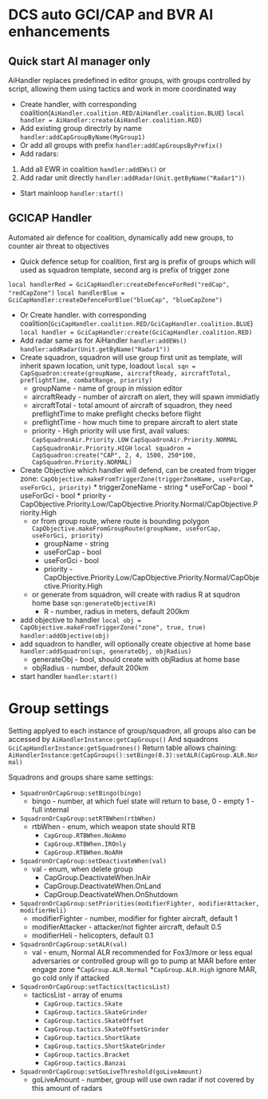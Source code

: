 # DCS auto GCI/CAP and BVR AI enhancements

## Quick start AI manager only
AiHandler replaces predefined in editor groups, with groups controlled by script, allowing them using tactics and work in more coordinated way

* Create handler, with corresponding coalition(```AiHandler.coalition.RED/AiHandler.coalition.BLUE```)
```local handler = AiHandler:create(AiHandler.coalition.RED)```
* Add existing group directrly by name 
```handler:addCapGroupByName(MyGroup1) ```
* Or add all groups with prefix
```handler:addCapGroupsByPrefix()```
* Add radars:
1. Add all EWR in coalition 
```handler:addEWs()``` or
2. Add radar unit directly 
```handler:addRadar(Unit.getByName("Radar1"))``` 
* Start mainloop
```handler:start()```

## GCICAP Handler
Automated air defence for coalition, dynamically add new groups, to counter air threat to objectives


* Quick defence setup for coalition, first arg is prefix of groups which will used as squadron template, second arg is prefix of trigger zone

```local handlerRed = GciCapHandler:createDefenceForRed("redCap", "redCapZone")```
```local handlerBlue = GciCapHandler:createDefenceForBlue("blueCap", "blueCapZone")```

* Or Create handler. with corresponding coalition(```GciCapHandler.coalition.RED/GciCapHandler.coalition.BLUE```)
```local handler = GciCapHandler:create(GciCapHandler.coalition.RED)```
* Add radar same as for AiHandler
```handler:addEWs()```
```handler:addRadar(Unit.getByName("Radar1"))``` 
* Create squadron, squadron will use group first unit as template, will inherit spawn location, unit type, loadout
```local sqn = CapSquadron:create(groupName, aircraftReady, aircraftTotal, preflightTime, combatRange, priority)```
    * groupName - name of group in mission editor
    * aircraftReady - number of aircraft on alert, they will spawn immidiatly
    * aircraftTotal - total amount of aircraft of squadron, they need preflightTime to make preflight checks before flight
    * preflightTime - how much time to prepare aircraft to alert state
    * priority - High priority will use first, avail values: 
        ```CapSquadronAir.Priority.LOW```
        ```CapSquadronAir.Priority.NORMAL```
        ```CapSquadronAir.Priority.HIGH```
```local squadron = CapSquadron:create("CAP", 2, 4, 1500, 250*100, CapSquadron.Priority.NORMAL)```
* Create Objective which handler will defend, can be created from trigger zone:
    ```CapObjective.makeFromTriggerZone(triggerZoneName, useForCap, useForGci, priority)```
        * triggerZoneName - string
        * useForCap - bool
        * useForGci - bool
        * priority - CapObjective.Priority.Low/CapObjective.Priority.Normal/CapObjective.Priority.High
    * or from group route, where route is bounding polygon
    ```CapObjective.makeFromGroupRoute(groupName, useForCap, useForGci, priority)```
        * groupName - string
        * useForCap - bool
        * useForGci - bool
        * priority - CapObjective.Priority.Low/CapObjective.Priority.Normal/CapObjective.Priority.High
    * or generate from squadron, will create with radius R at squdron home base
    ```sqn:generateObjective(R)```
        * R - number, radius in meters, default 200km
* add objective to handler
```local obj = CapObjective.makeFromTriggerZone("zone", true, true)```
```handler:addObjective(obj)```
* add squadron to handler, will optionally create objective at home base
```handler:addSquadron(sqn, generateObj, objRadius)```
    * generateObj - bool, should create with objRadius at home base
    * objRadius - number, default 200km
* start handler
```handler:start()```

# Group settings
Setting applyed to each instance of group/squadron, all groups also can be accessed by
```AiHandlerInstance:getCapGroups()```
And squadrons 
```GciCapHandlerInstance:getSquadrones()```
Return table allows chaining:
```AiHandlerInstance:getCapGroups():setBingo(0.3):setALR(CapGroup.ALR.Normal)```

Squadrons and groups share same settings:
* ```SquadronOrCapGroup:setBingo(bingo)```
    * bingo - number, at which fuel state will return to base, 0 - empty 1 - full internal
* ```SquadronOrCapGroup:setRTBWhen(rtbWhen)```
    * rtbWhen - enum, which weapon state should RTB 
        * ```CapGroup.RTBWhen.NoAmmo```
        * ```CapGroup.RTBWhen.IROnly```
        * ```CapGroup.RTBWhen.NoARH ```
* ```SquadronOrCapGroup:setDeactivateWhen(val)```
     * val - enum, when delete group
        * CapGroup.DeactivateWhen.InAir
        * CapGroup.DeactivateWhen.OnLand
        * CapGroup.DeactivateWhen.OnShutdown
* ```SquadronOrCapGroup:setPriorities(modifierFighter, modifierAttacker, modifierHeli)```
    * modifierFighter - number, modifier for fighter aircraft, default 1
    * modifierAttacker - attacker/not fighter aircraft, default 0.5
    * modifierHeli - helicopters, default 0.1
* ```SquadronOrCapGroup:setALR(val)```
    * val - enum, Normal ALR recommended for Fox3/more or less equal adversaries or controlled group will go to pump at MAR before enter engage zone
        *```CapGroup.ALR.Normal```
        *```CapGroup.ALR.High```  ignore MAR, go cold only if attacked
* ```SquadronOrCapGroup:setTactics(tacticsList)```
    * tacticsList - array of enums
        * ```CapGroup.tactics.Skate```
        * ```CapGroup.tactics.SkateGrinder```
        * ```CapGroup.tactics.SkateOffset```
        * ```CapGroup.tactics.SkateOffsetGrinder```
        * ```CapGroup.tactics.ShortSkate```
        * ```CapGroup.tactics.ShortSkateGrinder```
        * ```CapGroup.tactics.Bracket```
        * ```CapGroup.tactics.Banzai```
* ```SquadronOrCapGroup:setGoLiveThreshold(goLiveAmount)```
    * goLiveAmount - number, group will use own radar if not covered by this amount of radars